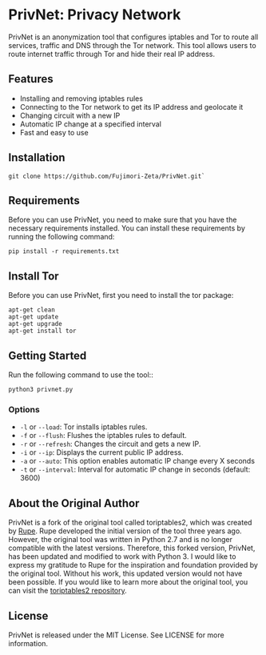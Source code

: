 
# PrivNet: Privacy Network

PrivNet is an anonymization tool that configures iptables and Tor to route all services, traffic and DNS through the Tor network. This tool allows users to route internet traffic through Tor and hide their real IP address.

## Features
- Installing and removing iptables rules
- Connecting to the Tor network to get its IP address and geolocate it
- Changing circuit with a new IP
- Automatic IP change at a specified interval
- Fast and easy to use

## Installation
```shell
git clone https://github.com/Fujimori-Zeta/PrivNet.git` 
```
## Requirements

Before you can use PrivNet, you need to make sure that you have the necessary requirements installed. You can install these requirements by running the following command:

```shell
pip install -r requirements.txt
```

## Install Tor 

Before you can use PrivNet, first you need to install the tor package:

```shell
apt-get clean
apt-get update
apt-get upgrade 
apt-get install tor
```
## Getting Started

Run the following command to use the tool::

```shell
python3 privnet.py
```

### Options

- `-l` or `--load`: Tor installs iptables rules.
- `-f` or `--flush`: Flushes the iptables rules to default.
- `-r` or `--refresh`: Changes the circuit and gets a new IP.
- `-i` or `--ip`: Displays the current public IP address.
- `-a` or `--auto`: This option enables automatic IP change every X seconds
- `-t` or `--interval`: Interval for automatic IP change in seconds (default: 3600)


## About the Original Author

PrivNet is a fork of the original tool called toriptables2, which was created by [Rupe](https://github.com/ruped24). Rupe developed the initial version of the tool three years ago. However, the original tool was written in Python 2.7 and is no longer compatible with the latest versions. Therefore, this forked version, PrivNet, has been updated and modified to work with Python 3.
I would like to express my gratitude to Rupe for the inspiration and foundation provided by the original tool. Without his work, this updated version would not have been possible.
If you would like to learn more about the original tool, you can visit the [toriptables2 repository](https://github.com/ruped24/toriptables2).



## License
PrivNet is released under the MIT License. See LICENSE for more information.
